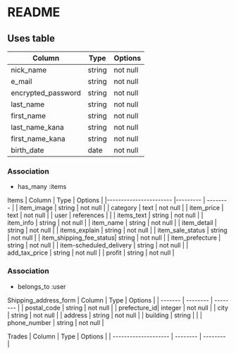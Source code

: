 # README




## Uses table

| Column                | Type   | Options  |
|---------------------  |------- | ---------|
| nick_name             | string | not null | 
| e_mail                | string | not null |
| encrypted_password    | string | not null |
| last_name             | string | not null |
| first_name            | string | not null |
| last_name_kana        | string | not null |
| first_name_kana       | string | not null |
| birth_date            | date   | not null |


### Association
* has_many :items






Items
| Column                  | Type       | Options    |
|-----------------------  |---------   | --------   |
| item_image              | string     | not null   |
| category                | text       | not null   |
| item_price              | text       | not null   |
| user                    | references |            | 
| items_text              | string     | not null   |
| item_info               | string     | not null   |
| item_name               | string     | not null   |
| item_detail             | string     | not null   |
| items_explain           | string     | not null   |
| item_sale_status        | string     | not null   |
| item_shipping_fee_status| string     | not null   |
| item_prefecture         | string     | not null   |
| item-scheduled_delivery | string     | not null   |
| add_tax_price           | string     | not null   |
| profit                  | string     | not null   |

### Association
- belongs_to :user



Shipping_address_form
| Column       | Type       | Options   |
| -------      | --------   | --------  |
| postal_code  | string     |  not null |
| prefecture_id| integer    |  not null |
| city         | string     |  not null |
| address      | string     |  not null |
| building     | string     |           |
| phone_number | string     |  not null |








Trades
| Column                | Type       | Options   |
| --------------------  | --------   | --------  |
